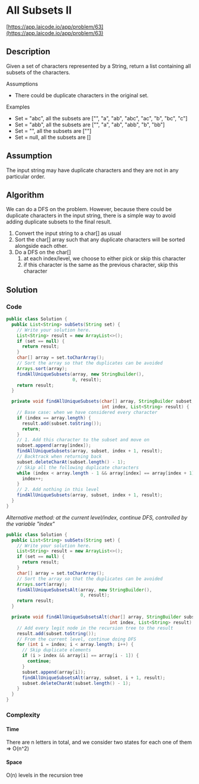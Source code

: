 <!----- Conversion time: 0.573 seconds.


Using this Markdown file:

1. Cut and paste this output into your source file.
2. See the notes and action items below regarding this conversion run.
3. Check the rendered output (headings, lists, code blocks, tables) for proper
   formatting and use a linkchecker before you publish this page.

Conversion notes:

* GD2md-html version 1.0β13
* Wed Jan 16 2019 01:23:52 GMT-0800 (PST)
* Source doc: https://docs.google.com/open?id=1KXHL9XGmEQSeThL7a7v37q6FMErIVwGYIgVxIE8S5sU
----->



# All Subsets II

[https://app.laicode.io/app/problem/63](https://app.laicode.io/app/problem/63)


## Description

Given a set of characters represented by a String, return a list containing all subsets of the characters.

Assumptions



*   There could be duplicate characters in the original set.

​Examples



*   Set = "abc", all the subsets are \["", "a", "ab", "abc", "ac", "b", "bc", "c"\]
*   Set = "abb", all the subsets are \["", "a", "ab", "abb", "b", "bb"\]
*   Set = "", all the subsets are \[""\]
*   Set = null, all the subsets are \[\]


## Assumption

The input string may have duplicate characters and they are not in any particular order.


## Algorithm

We can do a DFS on the problem. However, because there could be duplicate characters in the input string, there is a simple way to avoid adding duplicate subsets to the final result.



1.  Convert the input string to a char[] as usual
1.  Sort the char[] array such that any duplicate characters will be sorted alongside each other.
1.  Do a DFS on the char[]
    1.  at each index/level, we choose to either pick or skip this character
    1.  if this character is the same as the previous character, skip this character


## Solution


### Code


```java
public class Solution {
  public List<String> subSets(String set) {
    // Write your solution here.
    List<String> result = new ArrayList<>();
    if (set == null) {
      return result;
    }
    char[] array = set.toCharArray();
    // Sort the array so that the duplicates can be avoided
    Arrays.sort(array);
    findAllUniqueSubsets(array, new StringBuilder(),
                         0, result);
    return result;
  }

  private void findAllUniqueSubsets(char[] array, StringBuilder subset,
                                    int index, List<String> result) {
    // Base case: when we have considered every character
    if (index == array.length) {
      result.add(subset.toString());
      return;
    }
    // 1. Add this character to the subset and move on
    subset.append(array[index]);
    findAllUniqueSubsets(array, subset, index + 1, result);
    // Backtrack when returning back
    subset.deleteCharAt(subset.length() - 1);
    // Skip all the following duplicate characters
    while (index < array.length - 1 && array[index] == array[index + 1]) {
      index++;
    }
    // 2. Add nothing in this level
    findAllUniqueSubsets(array, subset, index + 1, result);
  }
}
```

_Alternative method: at the current level/index, continue DFS, controlled by the variable "index"_

```java
public class Solution {
  public List<String> subSets(String set) {
    // Write your solution here.
    List<String> result = new ArrayList<>();
    if (set == null) {
      return result;
    }
    char[] array = set.toCharArray();
    // Sort the array so that the duplicates can be avoided
    Arrays.sort(array);
    findAllUniqueSubsetsAlt(array, new StringBuilder(),
                            0, result);
    return result;
  }

  private void findAllUniqueSubsetsAlt(char[] array, StringBuilder subset,
                                       int index, List<String> result) {
    // Add every legit node in the recursion tree to the result
    result.add(subset.toString());
    // From the current level, continue doing DFS
    for (int i = index; i < array.length; i++) {
      // Skip duplicate elements
      if (i > index && array[i] == array[i - 1]) {
        continue;
      }
      subset.append(array[i]);
      findAllUniqueSubsetsAlt(array, subset, i + 1, result);
      subset.deleteCharAt(subset.length() - 1);
    }
  }
}
```



### Complexity


#### Time

There are n letters in total, and we consider two states for each one of them ⇒ O(n^2)


#### Space

O(n) levels in the recursion tree


<!-- GD2md-html version 1.0β13 -->

